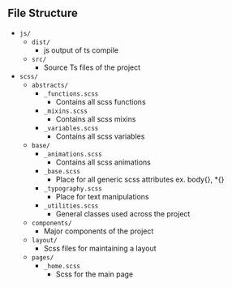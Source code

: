 ## File Structure

-   `js/`
    -   `dist/`
        -   js output of ts compile
    -   `src/`
        -   Source Ts files of the project
-   `scss/`
    -   `abstracts/`
        -   `_functions.scss`
            -   Contains all scss functions
        -   `_mixins.scss`
            -   Contains all scss mixins
        -   `_variables.scss`
            -   Contains all scss variables
    -   `base/`
        -   `_animations.scss`
            -   Contains all scss animations
        -   `_base.scss`
            -   Place for all generic scss attributes ex. body{}, \*{}
        -   `_typography.scss`
            -   Place for text manipulations
        -   `_utilities.scss`
            -   General classes used across the project
    -   `components/`
        -   Major components of the project
    -   `layout/`
        -   Scss files for maintaining a layout
    -   `pages/`
        -   `_home.scss`
            -   Scss for the main page
